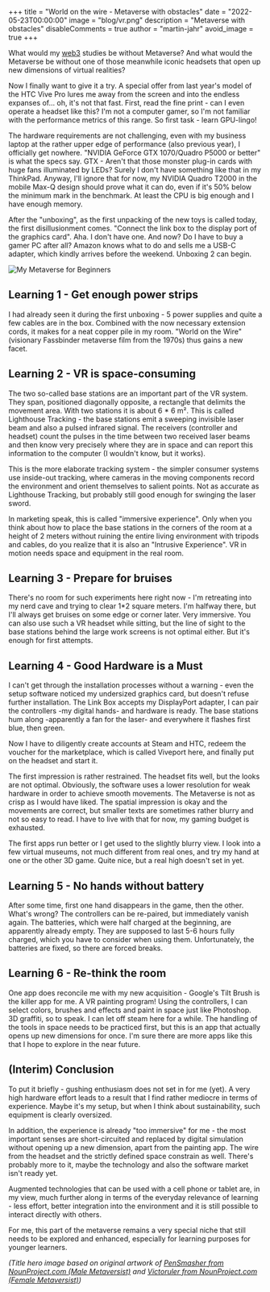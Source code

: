 +++
title = "World on the wire - Metaverse with obstacles"
date = "2022-05-23T00:00:00"
image = "blog/vr.png"
description = "Metaverse with obstacles"
disableComments = true
author = "martin-jahr"
avoid_image = true
+++

What would my [web3](../2022_04_11_web3) studies be without Metaverse? And what would the Metaverse be without one of those meanwhile iconic headsets that open up new dimensions of virtual realities? 

Now I finally want to give it a try. A special offer from last year's model of the HTC Vive Pro lures me away from the screen and into the endless expanses of... oh, it's not that fast. First, read the fine print - can I even operate a headset like this? I'm not a computer gamer, so I'm not familiar with the performance metrics of this range. So first task - learn GPU-lingo! 

The hardware requirements are not challenging, even with my business laptop at the rather upper edge of performance (also previous year), I officially get nowhere. "NVIDIA GeForce GTX 1070/Quadro P5000 or better" is what the specs say. GTX - Aren't that those monster plug-in cards with huge fans illuminated by LEDs? Surely I don't have something like that in my ThinkPad. Anyway, I'll ignore that for now, my NVIDIA Quadro T2000 in the mobile Max-Q design should prove what it can do, even if it's 50% below the minimum mark in the benchmark. At least the CPU is big enough and I have enough memory.

After the "unboxing", as the first unpacking of the new toys is called today, the first disillusionment comes. "Connect the link box to the display port of the graphics card". Aha. I don't have one. And now? Do I have to buy a gamer PC after all? Amazon knows what to do and sells me a USB-C adapter, which kindly arrives before the weekend. Unboxing 2 can begin.

![My Metaverse for Beginners](https://res.cloudinary.com/dzw4emsdt/image/upload/c_scale,w_900,q_auto/v1653426695/selfscrum/vr_np0s9p.png)

## Learning 1 - Get enough power strips

I had already seen it during the first unboxing - 5 power supplies and quite a few cables are in the box. Combined with the now necessary extension cords, it makes for a neat copper pile in my room. "World on the Wire" (visionary Fassbinder metaverse film from the 1970s) thus gains a new facet.

## Learning 2 - VR is space-consuming

The two so-called base stations are an important part of the VR system. They span, positioned diagonally opposite, a rectangle that delimits the movement area. With two stations it is about 6 * 6 m². This is called Lighthouse Tracking - the base stations emit a sweeping invisible laser beam and also a pulsed infrared signal. The receivers (controller and headset) count the pulses in the time between two received laser beams and then know very precisely where they are in space and can report this information to the computer (I wouldn't know, but it works). 

This is the more elaborate tracking system - the simpler consumer systems use inside-out tracking, where cameras in the moving components record the environment and orient themselves to salient points. Not as accurate as Lighthouse Tracking, but probably still good enough for swinging the laser sword.

In marketing speak, this is called "immersive experience". Only when you think about how to place the base stations in the corners of the room at a height of 2 meters without ruining the entire living environment with tripods and cables, do you realize that it is also an "Intrusive Experience". VR in motion needs space and equipment in the real room.

## Learning 3 - Prepare for bruises

There's no room for such experiments here right now - I'm retreating into my nerd cave and trying to clear 1*2 square meters. I'm halfway there, but I'll always get bruises on some edge or corner later. Very immersive. You can also use such a VR headset while sitting, but the line of sight to the base stations behind the large work screens is not optimal either. But it's enough for first attempts.

## Learning 4 - Good Hardware is a Must

I can't get through the installation processes without a warning - even the setup software noticed my undersized graphics card, but doesn't refuse further installation. The Link Box accepts my DisplayPort adapter, I can pair the controllers -my digital hands- and hardware is ready. The base stations hum along -apparently a fan for the laser- and everywhere it flashes first blue, then green. 

Now I have to diligently create accounts at Steam and HTC, redeem the voucher for the marketplace, which is called Viveport here, and finally put on the headset and start it.

The first impression is rather restrained. The headset fits well, but the looks are not optimal. Obviously, the software uses a lower resolution for weak hardware in order to achieve smooth movements. The Metaverse is not as crisp as I would have liked. The spatial impression is okay and the movements are correct, but smaller texts are sometimes rather blurry and not so easy to read. I have to live with that for now, my gaming budget is exhausted.

The first apps run better or I get used to the slightly blurry view. I look into a few virtual museums, not much different from real ones, and try my hand at one or the other 3D game. Quite nice, but a real high doesn't set in yet. 

## Learning 5 - No hands without battery

After some time, first one hand disappears in the game, then the other. What's wrong? The controllers can be re-paired, but immediately vanish again. The batteries, which were half charged at the beginning, are apparently already empty. They are supposed to last 5-6 hours fully charged, which you have to consider when using them. Unfortunately, the batteries are fixed, so there are forced breaks.

## Learning 6 - Re-think the room 

One app does reconcile me with my new acquisition - Google's Tilt Brush is the killer app for me. A VR painting program! Using the controllers, I can select colors, brushes and effects and paint in space just like Photoshop. 3D graffiti, so to speak. I can let off steam here for a while. The handling of the tools in space needs to be practiced first, but this is an app that actually opens up new dimensions for once. I'm sure there are more apps like this that I hope to explore in the near future.

## (Interim) Conclusion

To put it briefly - gushing enthusiasm does not set in for me (yet). A very high hardware effort leads to a result that I find rather mediocre in terms of experience. Maybe it's my setup, but when I think about sustainability, such equipment is clearly oversized. 

In addition, the experience is already "too immersive" for me - the most important senses are short-circuited and replaced by digital simulation without opening up a new dimension, apart from the painting app. The wire from the headset and the strictly defined space constrain as well. There's probably more to it, maybe the technology and also the software market isn't ready yet. 

Augmented technologies that can be used with a cell phone or tablet are, in my view, much further along in terms of the everyday relevance of learning - less effort, better integration into the environment and it is still possible to interact directly with others. 

For me, this part of the metaverse remains a very special niche that still needs to be explored and enhanced, especially for learning purposes for younger learners.

*(Title hero image based on original artwork of [PenSmasher from NounProject.com (Male Metaversist)](https://thenounproject.com/icon/vr-headset-3307731/) and [Victoruler from NounProject.com (Female Metaversist)](https://thenounproject.com/icon/vr-headset-4618705/))*
